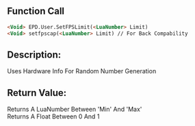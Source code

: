 ## Function Call

```html
<Void> EPD.User.SetFPSLimit(<LuaNumber> Limit)
<Void> setfpscap(<LuaNumber> Limit) // For Back Compability
```


## Description:
Uses Hardware Info For Random Number Generation


## Return Value:
Returns A LuaNumber Between 'Min' And 'Max'<br>
Returns A Float Between 0 And 1 